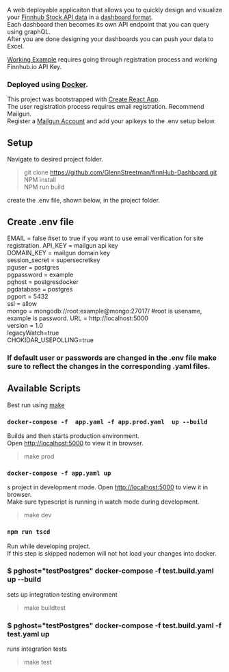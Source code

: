 A web deployable applicaiton that allows you to quickly design and visualize your [Finnhub Stock API data](https://finnhub.io/) in a [dashboard format](https://github.com/GlennStreetman/finnHub-Dashboard/blob/master/public/Example_small.jpg).  
Each dashboard then becomes its own API endpoint that you can query using graphQL.  
After you are done designing your dashboards you can push your data to Excel.

[Working Example](https://finn-dash.herokuapp.com/) requires going through registration process and working Finnhub.io API Key.

### Deployed using [Docker](https://www.docker.com/).  
This project was bootstrapped with [Create React App](https://github.com/facebook/create-react-app).   
The user registration process requires email registration. Recommend Mailgun.  
Register a [Mailgun Account](https://www.mailgun.com/) and add your apikeys to the .env setup below.

## Setup  
Navigate to desired project folder.
>git clone https://github.com/GlennStreetman/finnHub-Dashboard.git  
>NPM install  
>NPM run build  

create the .env file, shown below, in the project folder.

## Create .env file

EMAIL = false     #set to true if you want to use email verification for site registration.
API_KEY = mailgun api key  
DOMAIN_KEY = mailgun domain key  
session_secret = supersecretkey  
pguser = postgres  
pgpassword = example  
pghost = postgresdocker  
pgdatabase = postgres  
pgport = 5432  
ssl = allow  
mongo = mongodb://root:example@mongo:27017/  #root is usename, example is password.
URL = http://localhost:5000  
version = 1.0  
legacyWatch=true  
CHOKIDAR_USEPOLLING=true  

### If default user or passwords are changed in the .env file make sure to reflect the changes in the corresponding .yaml files. 

## Available Scripts  
Best run using [make](https://www.gnu.org/software/make/)  

### `docker-compose -f  app.yaml -f app.prod.yaml  up --build`
Builds and then starts production environment.<br />
Open [http://localhost:5000](http://localhost:5000) to view it in browser.  
>make prod

### `docker-compose -f app.yaml up`
s project in development mode.
Open [http://localhost:5000](http://localhost:5000) to view it in browser.    
Make sure typescript is running in watch mode during development.  
>make dev

### `npm run tscd`  
Run while developing project.  
If this step is skipped nodemon will not hot load your changes into docker.

### $ pghost="testPostgres" docker-compose -f test.build.yaml up --build 
sets up integration testing environment
>make buildtest

### $ pghost="testPostgres" docker-compose -f test.build.yaml -f test.yaml up
runs integration tests
>make test
